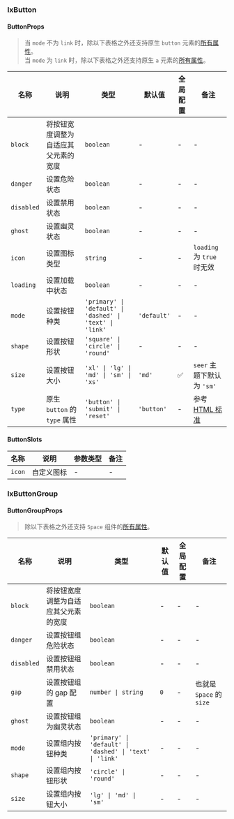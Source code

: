 ### IxButton

#### ButtonProps

> 当 `mode` 不为 `link` 时，除以下表格之外还支持原生 `button` 元素的[所有属性](https://developer.mozilla.org/zh-CN/docs/Web/HTML/Element/button)。  
> 当 `mode` 为 `link` 时，除以下表格之外还支持原生 `a` 元素的[所有属性](https://developer.mozilla.org/zh-CN/docs/Web/HTML/Element/a)。

| 名称 | 说明 | 类型  | 默认值 | 全局配置 | 备注 |
| --- | --- | --- | --- | --- | --- |
| `block` | 将按钮宽度调整为自适应其父元素的宽度 | `boolean` | - | - |- |
| `danger` | 设置危险状态 | `boolean` | - | - |- |
| `disabled` | 设置禁用状态 | `boolean` | - | - |- |
| `ghost` | 设置幽灵状态 | `boolean` | - | - |- |
| `icon` | 设置图标类型 | `string` | - | - | `loading` 为 `true` 时无效 |
| `loading` | 设置加载中状态 | `boolean` |  - | - |- |
| `mode` | 设置按钮种类 | `'primary' \| 'default' \| 'dashed' \| 'text' \| 'link'` | `'default'` | - |- |
| `shape` | 设置按钮形状 | `'square' \| 'circle' \| 'round'` | - | - |- |
| `size` | 设置按钮大小 | `'xl' \| 'lg' \| 'md' \| 'sm' \| 'xs'` | `'md'` | ✅ | `seer` 主题下默认为 `'sm'` |
| `type` | 原生 `button` 的 `type` 属性 | `'button' \| 'submit' \| 'reset'` | `'button'` | - | 参考 [HTML 标准](https://developer.mozilla.org/en-US/docs/Web/HTML/Element/button#attr-type) |

#### ButtonSlots

| 名称 | 说明 | 参数类型 | 备注 |
| --- | --- | --- | --- |
| `icon` | 自定义图标 | - | - |

### IxButtonGroup

#### ButtonGroupProps

> 除以下表格之外还支持 `Space` 组件的[所有属性](/components/space/zh?tab=api#SpaceProps)。

| 名称 | 说明 | 类型  | 默认值 | 全局配置 | 备注 |
| --- | --- | --- | --- | --- | --- |
| `block` | 将按钮宽度调整为自适应其父元素的宽度 | `boolean` | - | - |- |
| `danger` | 设置按钮组危险状态 | `boolean` | - | - |- |
| `disabled` | 设置按钮组禁用状态 | `boolean` | - | - |- |
| `gap` | 设置按钮组的 gap 配置 | `number \| string` | `0` | - | 也就是 `Space` 的 `size` |
| `ghost` | 设置按钮组为幽灵状态 | `boolean` | - | - |- |
| `mode` | 设置组内按钮种类 | `'primary' \| 'default' \| 'dashed' \| 'text' \| 'link'` | - | - |- |
| `shape` | 设置组内按钮形状 | `'circle' \| 'round'` | - | - |- |
| `size` | 设置组内按钮大小 | `'lg' \| 'md' \| 'sm'` | - | - |- |
